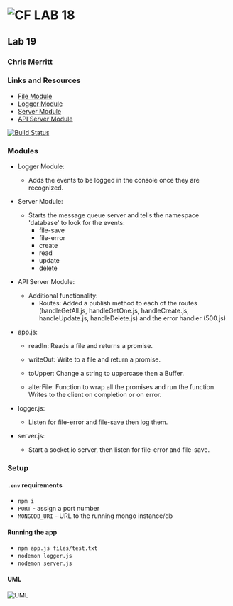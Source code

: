 ![CF](http://i.imgur.com/7v5ASc8.png) LAB 18
=================================================

## Lab 19
### Chris Merritt
### Links and Resources

* [File Module]()
* [Logger Module]()
* [Server Module]()
* [API Server Module]()

[![Build Status](https://www.travis-ci.com/401-advanced-javascript-merritt/lab-19.svg?branch=master)](https://www.travis-ci.com/401-advanced-javascript-merritt/lab-19)

### Modules

* Logger Module:
  * Adds the events to be logged in the console once they are recognized.

* Server Module:
  * Starts the message queue server and tells the namespace 'database' to look for the events:
      * file-save
      * file-error
      * create
      * read
      * update
      * delete

* API Server Module:
  * Additional functionality:
    * Routes:
      Added a publish method to each of the routes (handleGetAll.js, handleGetOne.js, handleCreate.js, handleUpdate.js, handleDelete.js) and the error handler (500.js)

* app.js:
  * readIn:
    Reads a file and returns a promise.

  * writeOut:
    Write to a file and return a promise.
    
  * toUpper:
    Change a string to uppercase then a Buffer.
    
  * alterFile:
    Function to wrap all the promises and run the function. Writes to the client on completion or on error.

* logger.js:
  * Listen for file-error and file-save then log them.

* server.js:
  * Start a socket.io server, then listen for file-error and file-save.


### Setup
#### `.env` requirements
* `npm i`
* `PORT` - assign a port number
* `MONGODB_URI` - URL to the running mongo instance/db
#### Running the app
* `npm app.js files/test.txt`
* `nodemon logger.js`
* `nodemon server.js`

#### UML
![UML](./lab18.jpg)